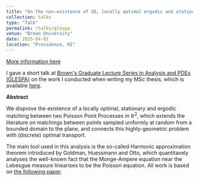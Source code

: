 ```yaml
---
title: "On the non-existence of 2D, locally optimal ergodic and stationary matchings"
collection: talks
type: "Talk"
permalink: /talks/glespa
venue: "Brown University"
date: 2025-04-01
location: "Providence, RI"
---
```


[More information here](https://glespa-brown.github.io/2025-spring/2023/05/18/Carlos.html)

I gave a short talk at [Brown's Graduate Lecture Series in Analysis and PDEs (GLESPA)](https://glespa-brown.github.io) on the work I conducted when writing my MSc thesis, which is available [here](https://carlosaccp.github.io/files/msc_thesis.pdf).

**Abstract**

We disprove the existence of a locally optimal, stationary and ergodic matching between two Poisson Point Processes in $\mathbb{R}^2$, which extends the literature on matchings between points sampled uniformly at random from a bounded domain to the plane, and connects this highly-geometric problem with (discrete) optimal transport.

The main tool used in this analysis is the so-called Harmonic approximation theorem introduced by Goldman, Huessmann and Otto, which quantitavely analyses the well-known fact that the Monge-Ampere equation near the Lebesgue measure linearises to be the Poisson equation. All work is based on [the following paper](https://arxiv.org/abs/2109.13590).
